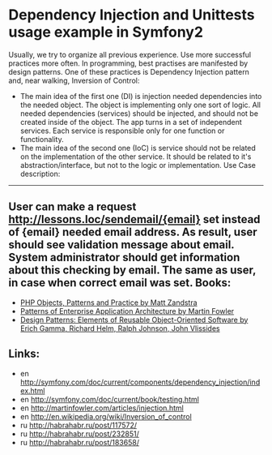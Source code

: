 Dependency Injection and Unittests usage example in Symfony2
========================
Usually, we try to organize all previous experience. Use more successful 
practices more often. In programming, best practises are manifested by
design patterns. One of these practices is Dependency Injection pattern 
and, near walking, Inversion of Control:

  - The main idea of the first one (DI) is injection needed dependencies
  into the needed object. The object is implementing only one sort of
  logic. All needed dependencies (services) should be injected, and should
  not be created inside of the object. The app turns in a set of independent
  services. Each service is responsible only for one function or functionality.
  - The main idea of the second one (IoC) is service should not be related
  on the implementation of the other service. It should be related to it's
  abstraction/interface, but not to the logic or implementation.
Use Case description:
---------------------
User can make a request http://lessons.loc/sendemail/{email} set instead
of {email} needed email address. As result, user should see validation
message about email. System administrator should get information about this
checking by email. The same as user, in case when correct email was set.
Books:
------
- [PHP Objects, Patterns and Practice by Matt Zandstra](http://www.amazon.com/Objects-Patterns-Practice-Experts-Source/dp/143022925X)
- [Patterns of Enterprise Application Architecture by Martin Fowler ](http://www.amazon.com/Patterns-Enterprise-Application-Architecture-Martin/dp/0321127420)
- [Design Patterns: Elements of Reusable Object-Oriented Software by Erich Gamma, Richard Helm, Ralph Johnson, John Vlissides](http://www.amazon.com/Design-Patterns-Elements-Reusable-Object-Oriented/dp/0201633612)

Links:
------
- en http://symfony.com/doc/current/components/dependency_injection/index.html
- en http://symfony.com/doc/current/book/testing.html
- en http://martinfowler.com/articles/injection.html
- en http://en.wikipedia.org/wiki/Inversion_of_control
- ru http://habrahabr.ru/post/117572/
- ru http://habrahabr.ru/post/232851/
- ru http://habrahabr.ru/post/183658/